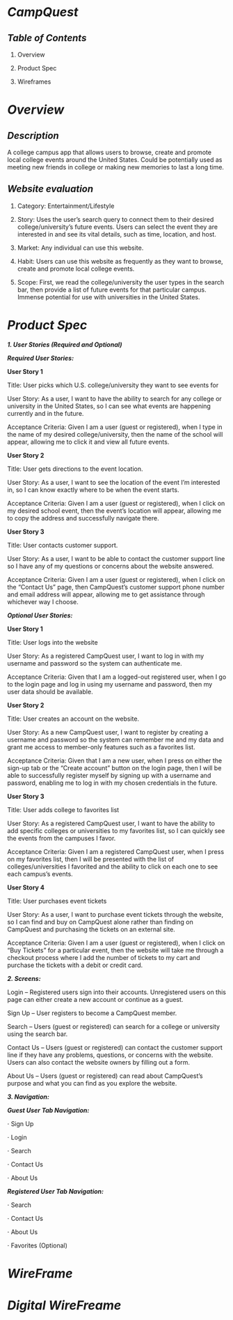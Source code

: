 # ***CampQuest***

## ***Table of Contents***

1. Overview

2. Product Spec

3. Wireframes 

# ***Overview***

## ***Description***
A college campus app that allows users to browse, create and promote local college events around the United States. Could be potentially used as meeting new friends in college or making new memories to last a long time.


## ***Website evaluation***

1. Category: Entertainment/Lifestyle 

2. Story: Uses the user’s search query to connect them to their desired college/university’s future events. Users can select the event they are interested in and see its vital details, such as time, location, and host. 

3. Market: Any individual can use this website. 

4. Habit: Users can use this website as frequently as they want to browse, create and promote local college events. 

5. Scope: First, we read the college/university the user types in the search bar, then provide a list of future events for that particular campus. Immense potential for use with universities in the United States.

# ***Product Spec***

***1. User Stories (Required and Optional)***

***Required User Stories:***


**User Story 1**

Title: User picks which U.S. college/university they want to see events for

User Story: As a user, I want to have the ability to search for any college or university in the United States, so I can see what events are happening currently and in the future.

Acceptance Criteria: Given I am a user (guest or registered), when I type in the name of my desired college/university, then the name of the school will appear, allowing me to click it and view all future events.

**User Story 2**

Title: User gets directions to the event location.

User Story: As a user, I want to see the location of the event I’m interested in, so I can know exactly where to be when the event starts.

Acceptance Criteria: Given I am a user (guest or registered), when I click on my desired school event, then the event’s location will appear, allowing me to copy the address and successfully navigate there.

**User Story 3**

Title: User contacts customer support.

User Story: As a user, I want to be able to contact the customer support line so I have any of my questions or concerns about the website answered.

Acceptance Criteria: Given I am a user (guest or registered), when I click on the “Contact Us” page, then CampQuest’s customer support phone number and email address will appear, allowing me to get assistance through whichever way I choose.



***Optional User Stories:***
 
 
**User Story 1**

Title: User logs into the website

User Story: As a registered CampQuest user, I want to log in with my username and password so the system can authenticate me.

Acceptance Criteria: Given that I am a logged-out registered user, when I go to the login page and log in using my username and password, then my user data should be available. 

**User Story 2**

Title: User creates an account on the website.

User Story: As a new CampQuest user, I want to register by creating a username and password so the system can remember me and my data and grant me access to member-only features such as a favorites list.

Acceptance Criteria: Given that I am a new user, when I press on either the sign-up tab or the “Create account” button on the login page, then I will be able to successfully register myself by signing up with a username and password, enabling me to log in with my chosen credentials in the future.

**User Story 3**

Title: User adds college to favorites list

User Story: As a registered CampQuest user, I want to have the ability to add specific colleges or universities to my favorites list, so I can quickly see the events from the campuses I favor.

Acceptance Criteria: Given I am a registered CampQuest user, when I press on my favorites list, then I will be presented with the list of colleges/universities I favorited and the ability to click on each one to see each campus’s events.  

**User Story 4**

Title: User purchases event tickets

User Story: As a user, I want to purchase event tickets through the website, so I can find and buy on CampQuest alone rather than finding on CampQuest and purchasing the tickets on an external site.

Acceptance Criteria: Given I am a user (guest or registered), when I click on “Buy Tickets” for a particular event, then the website will take me through a checkout process where I add the number of tickets to my cart and purchase the tickets with a debit or credit card. 


***2. Screens:***

Login – Registered users sign into their accounts. Unregistered users on this page can either create a new account or continue as a guest.

Sign Up – User registers to become a CampQuest member.

Search – Users (guest or registered) can search for a college or university using the search bar.

Contact Us – Users (guest or registered) can contact the customer support line if they have any problems, questions, or concerns with the website. Users can also contact the website owners by filling out a form.

About Us – Users (guest or registered) can read about CampQuest’s purpose and what you can find as you explore the website. 


***3. Navigation:***

***Guest User Tab Navigation:***

⋅ Sign Up 

⋅ Login 

⋅ Search 

⋅ Contact Us 

⋅ About Us 


***Registered User Tab Navigation:*** 

⋅ Search 

⋅ Contact Us 

⋅ About Us 

⋅ Favorites (Optional) 



# ***WireFrame***






# ***Digital WireFreame***



